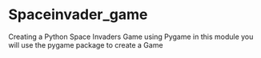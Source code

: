 # Spaceinvader_game
Creating a Python Space Invaders Game using Pygame
in this module you will use the pygame package to create a Game 
